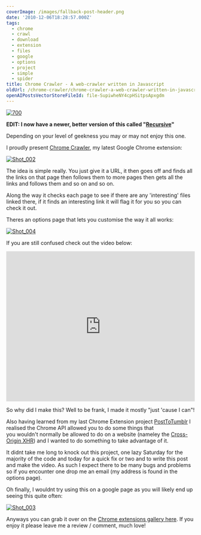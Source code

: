 ```yaml
---
coverImage: /images/fallback-post-header.png
date: '2010-12-06T18:28:57.000Z'
tags:
  - chrome
  - crawl
  - download
  - extension
  - files
  - google
  - options
  - project
  - simple
  - spider
title: Chrome Crawler - A web-crawler written in Javascript
oldUrl: /chrome-crawler/chrome-crawler-a-web-crawler-written-in-javascript
openAIPostsVectorStoreFileId: file-SupiwheNY4cpHSitpsApxgdm
---
```


[![](/wp-content/uploads/2010/12/700.jpg "700")](/wp-content/uploads/2010/12/700.jpg)

**EDIT: I now have a newer, better version of this called "[Recursive](/posts/recursive/)"**

Depending on your level of geekness you may or may not enjoy this one.

<!-- more -->

I proudly present [Chrome Crawler](https://chrome.google.com/extensions/detail/amjiobljggbfblhmiadbhpjbjakbkldd), my latest Google Chrome extension:

[![](/wp-content/uploads/2010/12/Shot_002.png "Shot_002")](/wp-content/uploads/2010/12/Shot_002.png)

The idea is simple really. You just give it a URL, it then goes off and finds all the links on that page then follows them to more pages then gets all the links and follows them and so on and so on.

Along the way it checks each page to see if there are any 'interesting' files linked there, if it finds an interesting link it will flag it for you so you can check it out.

Theres an options page that lets you customise the way it all works:

[![](/wp-content/uploads/2010/12/Shot_004.png "Shot_004")](/wp-content/uploads/2010/12/Shot_004.png)

If you are still confused check out the video below:

<iframe width="100%" height="400" src="https://www.youtube.com/embed/ceeQEMTSD0I" frameborder="0" allow="accelerometer; autoplay; clipboard-write; encrypted-media; gyroscope; picture-in-picture" allowfullscreen></iframe>

So why did I make this? Well to be frank, I made it mostly "just 'cause I can"!

Also having learned from my last Chrome Extension project [PostToTumblr](/posts/my-first-chrome-extension-post-to-tumblr/) I realised the Chrome API allowed you to do some things that you wouldn't normally be allowed to do on a website (nameley the [Cross-Origin XHR](https://code.google.com/chrome/extensions/xhr.html)) and I wanted to do something to take advantage of it.

It didnt take me long to knock out this project, one lazy Saturday for the majority of the code and today for a quick fix or two and to write this post and make the video. As such I expect there to be many bugs and problems so if you encounter one drop me an email (my address is found in the options page).

Oh finally, I wouldnt try using this on a google page as you will likely end up seeing this quite often:

[![](/wp-content/uploads/2010/12/Shot_003.png "Shot_003")](/wp-content/uploads/2010/12/Shot_003.png)

Anyways you can grab it over on the [Chrome extensions gallery here](https://chrome.google.com/extensions/detail/amjiobljggbfblhmiadbhpjbjakbkldd). If you enjoy it please leave me a review / comment, much love!
